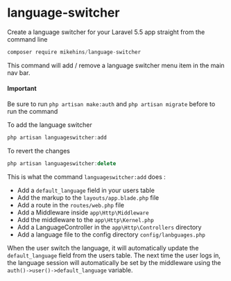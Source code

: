 # language-switcher
Create a language switcher for your Laravel 5.5 app straight from the command line

```javascript
composer require mikehins/language-switcher
```

This command will add / remove a language switcher menu item in the main nav bar.

#### Important
Be sure to run ```php artisan make:auth``` and ```php artisan migrate``` before to run the command  

To add the language switcher
```javascript
php artisan languageswitcher:add
```

To revert the changes
```javascript
php artisan languageswitcher:delete
```

This is what the command ```languageswitcher:add``` does :
- Add a ```default_language``` field in your users table
- Add the markup to the ```layouts/app.blade.php``` file
- Add a route in the ```routes/web.php``` file
- Add a Middleware inside ```app\Http\Middleware```
- Add the middleware to the ```app\Http\Kernel.php```
- Add a LanguageController in the ```app\Http\Controllers``` directory
- Add a language file to the config directory ```config/lanbguages.php```

When the user switch the language, it will automatically update the ```default_language``` field from the users table.
The next time the user logs in, the language session will automatically be set by the middleware using the ```auth()->user()->default_language``` variable.